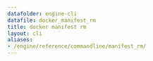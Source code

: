 ```yaml
---
datafolder: engine-cli
datafile: docker_manifest_rm
title: docker manifest rm
layout: cli
aliases:
- /engine/reference/commandline/manifest_rm/
---
```


<!--
This page is automatically generated from Docker's source code. If you want to
suggest a change to the text that appears here, open a ticket or pull request
in the source repository on GitHub:

https://github.com/docker/cli
-->

